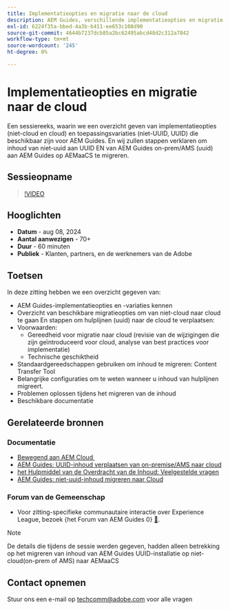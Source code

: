```yaml
---
title: Implementatieopties en migratie naar de cloud
description: AEM Guides, verschillende implementatieopties en migratie van inhoud van on-prem-installatie naar AEMaaCS
exl-id: 6224f35a-bbed-4a3b-b411-ee653c108d90
source-git-commit: 4644b7237dcb85a2bc62495abcd48d2c312a7842
workflow-type: tm+mt
source-wordcount: '245'
ht-degree: 0%

---
```


# Implementatieopties en migratie naar de cloud

Een sessiereeks, waarin we een overzicht geven van implementatieopties (niet-cloud en cloud) en toepassingsvariaties (niet-UUID, UUID) die beschikbaar zijn voor AEM Guides.
En wij zullen stappen verklaren om inhoud van niet-uuid aan UUID EN van AEM Guides on-prem/AMS (uuid) aan AEM Guides op AEMaaCS te migreren.



## Sessieopname

>[!VIDEO](https://video.tv.adobe.com/v/3432624/content-migration-uuid-migration?quality=12&learn=on)



## Hooglichten

- **Datum** - aug 08, 2024
- **Aantal aanwezigen** - 70+
- **Duur** - 60 minuten
- **Publiek** - Klanten, partners, en de werknemers van de Adobe


## Toetsen

In deze zitting hebben we een overzicht gegeven van:
- AEM Guides-implementatieopties en -variaties kennen
- Overzicht van beschikbare migratieopties om van niet-cloud naar cloud te gaan
En stappen om hulplijnen (uuid) naar de cloud te verplaatsen:
- Voorwaarden:
   - Gereedheid voor migratie naar cloud (revisie van de wijzigingen die zijn geïntroduceerd voor cloud, analyse van best practices voor implementatie)
   - Technische geschiktheid
- Standaardgereedschappen gebruiken om inhoud te migreren: Content Transfer Tool
- Belangrijke configuraties om te weten wanneer u inhoud van hulplijnen migreert.
- Problemen oplossen tijdens het migreren van de inhoud
- Beschikbare documentatie



## Gerelateerde bronnen

### Documentatie

- [&#x200B; Bewegend aan AEM Cloud &#x200B;](https://experienceleague.adobe.com/nl/docs/experience-manager-cloud-service/content/migration-journey/getting-started)
- [AEM Guides: UUID-inhoud verplaatsen van on-premise/AMS naar cloud](../../cs-install-guide/migrate-on-premise-content-cloud.md)
- [&#x200B; het Hulpmiddel van de Overdracht van de Inhoud: Veelgestelde vragen &#x200B;](https://experienceleague.adobe.com/nl/docs/experience-manager-learn/cloud-service/migration/moving-to-aem-as-a-cloud-service/content-migration/faq)
- [AEM Guides: niet-uuid-inhoud migreren naar Cloud](../../install-guide/migrate-uuid-non-uuid.md)

### Forum van de Gemeenschap

- Voor zitting-specifieke communautaire interactie over Experience League, bezoek {het Forum van AEM Guides 0} [&#128279;](https://experienceleaguecommunities.adobe.com/t5/experience-manager-guides/bd-p/xml-documentation-discussions).


>[!NOTE]
>
> De details die tijdens de sessie werden gegeven, hadden alleen betrekking op het migreren van inhoud van AEM Guides UUID-installatie op niet-cloud(on-prem of AMS) naar AEMaaCS



## Contact opnemen

Stuur ons een e-mail op <techcomm@adobe.com> voor alle vragen
